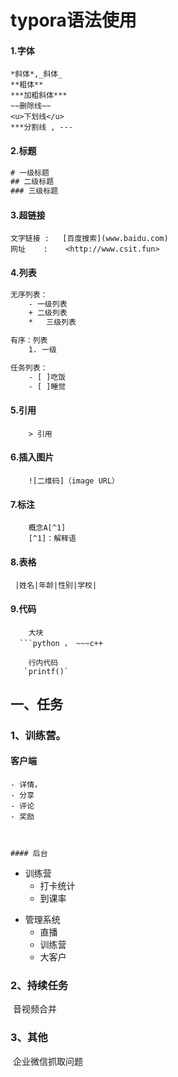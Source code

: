 # typora语法使用

#### 1.字体

```shell
*斜体*,_斜体_
**粗体**
***加粗斜体***
~~删除线~~
<u>下划线</u>
***分割线 , ---
```

#### 2.标题 

```tex
# 一级标题
## 二级标题
### 三级标题
```

#### 3.超链接

~~~shell
文字链接 :   [百度搜索](www.baidu.com)
网址    :    <http://www.csit.fun>
~~~

#### 4.列表

```sh
无序列表：
	- 一级列表
	+ 二级列表
	*	三级列表

有序：列表
	1. 一级

任务列表：
	- [ ]吃饭
	- [ ]睡觉
```

#### 5.引用

```shell
	> 引用
```



#### 6.插入图片

~~~shell
	![二维码]（image URL）
~~~



#### 7.标注

```shell
	概念A[^1]
	[^1]：解释语

```

#### 8.表格

~~~shell
 |姓名|年龄|性别|学校|
~~~



#### 9.代码

~~~shell
	大块
  ```python ， ~~~c++
  
	行内代码
   `printf()`
~~~











## 一、任务

### 1、训练营。   

#### 客户端

	- 详情，
	- 分享
	- 评论
	- 奖励



	#### 后台

+ 训练营
  +  打卡统计
  +  到课率

- 管理系统
  - 直播
  - 训练营
  - 大客户



### 2、持续任务

​	音视频合并



### 3、其他

​	企业微信抓取问题















